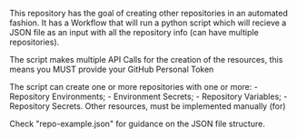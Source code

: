 This repository has the goal of creating other repositories in an automated fashion.
It has a Workflow that will run a python script which will recieve a JSON file as an input with all the repository info (can have multiple repositories).

The script makes multiple API Calls for the creation of the resources, this means you MUST provide your GitHub Personal Token

The script can create one or more repositories with one or more:
    - Repository Environments;
    - Environment Secrets;
    - Repository Variables;
    - Repository Secrets.
Other resources, must be implemented manually (for)

Check "repo-example.json" for guidance on the JSON file structure.